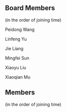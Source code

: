 ## Board Members

(in the order of joining time)

Peidong Wang

Linfeng Yu

Jie Liang

Mingfei Sun

Xiaoyu Liu

Xiaoqian Mu

## Members

(in the order of joining time)


